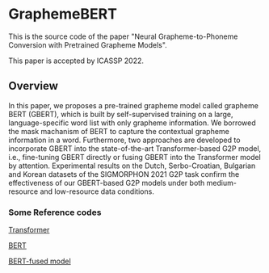 # GraphemeBERT
This is the source code of the paper "Neural Grapheme-to-Phoneme Conversion with Pretrained Grapheme Models".

This paper is accepted by ICASSP 2022.

## Overview
In this paper, we proposes a pre-trained grapheme model called grapheme BERT (GBERT), which is built by self-supervised training on a large, language-specific word list with only grapheme information. We borrowed the mask machanism of BERT to capture the contextual grapheme information in a word. Furthermore, two approaches are developed to incorporate GBERT into the state-of-the-art Transformer-based G2P model, i.e., fine-tuning GBERT directly or fusing GBERT into the Transformer model by attention. Experimental results on the Dutch, Serbo-Croatian, Bulgarian and Korean datasets of the SIGMORPHON 2021 G2P task confirm the effectiveness of our GBERT-based G2P models under both medium-resource and low-resource data conditions.

### Some Reference codes
[Transformer](https://github.com/bentrevett/pytorch-seq2seq)

[BERT](https://github.com/codertimo/BERT-pytorch)

[BERT-fused model](https://github.com/bert-nmt/bert-nmt)

